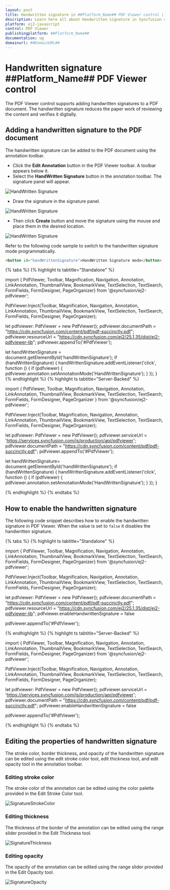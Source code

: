 ```yaml
---
layout: post
title: Handwritten signature in ##Platform_Name## PDF Viewer control | Syncfusion
description: Learn here all about Handwritten signature in Syncfusion ##Platform_Name## PDF Viewer control of Syncfusion Essential JS 2 and more.
platform: ej2-javascript
control: PDF Viewer
publishingplatform: ##Platform_Name##
documentation: ug
domainurl: ##DomainURL##
---
```


# Handwritten signature ##Platform_Name## PDF Viewer control

The PDF Viewer control supports adding handwritten signatures to a PDF document. The handwritten signature reduces the paper work of reviewing the content and verifies it digitally.

## Adding a handwritten signature to the PDF document

The handwritten signature can be added to the PDF document using the annotation toolbar.

* Click the **Edit Annotation** button in the PDF Viewer toolbar. A toolbar appears below it.
* Select the **HandWritten Signature** button in the annotation toolbar. The signature panel will appear.

![HandWritten Signature](../../pdfviewer/images/select_sign.png)

* Draw the signature in the signature panel.

![HandWritten Signature](../../pdfviewer/images/add_sign.png)

* Then click **Create** button and move the signature using the mouse and place them in the desired location.

![HandWritten Signature](../../pdfviewer/images/create_sign.png)

Refer to the following code sample to switch to the handwritten signature mode programmatically.

```html
<button id="handWrittenSignature">HandWritten Signature mode</button>
```
{% tabs %}
{% highlight ts tabtitle="Standalone" %}

import { PdfViewer, Toolbar, Magnification, Navigation, Annotation, LinkAnnotation, ThumbnailView, BookmarkView, TextSelection, TextSearch, FormFields, FormDesigner, PageOrganizer} from '@syncfusion/ej2-pdfviewer';

PdfViewer.Inject(Toolbar, Magnification, Navigation, Annotation, LinkAnnotation, ThumbnailView, BookmarkView, TextSelection, TextSearch, FormFields, FormDesigner, PageOrganizer);

let pdfviewer: PdfViewer = new PdfViewer();
pdfviewer.documentPath = "https://cdn.syncfusion.com/content/pdf/pdf-succinctly.pdf";
pdfviewer.resourceUrl = "https://cdn.syncfusion.com/ej2/25.1.35/dist/ej2-pdfviewer-lib";
pdfviewer.appendTo('#PdfViewer');

let handWrittenSignature = document.getElementById('handWrittenSignature');
if (handWrittenSignature) {
    handWrittenSignature.addEventListener('click', function () {
        if (pdfviewer) {
            pdfviewer.annotation.setAnnotationMode('HandWrittenSignature');
        }
    });
}
{% endhighlight %}
{% highlight ts tabtitle="Server-Backed" %}

import { PdfViewer, Toolbar, Magnification, Navigation, Annotation, LinkAnnotation, ThumbnailView, BookmarkView, TextSelection, TextSearch, FormFields, FormDesigner, PageOrganizer } from '@syncfusion/ej2-pdfviewer';

PdfViewer.Inject(Toolbar, Magnification, Navigation, Annotation, LinkAnnotation, ThumbnailView, BookmarkView, TextSelection, TextSearch, FormFields, FormDesigner, PageOrganizer);

let pdfviewer: PdfViewer = new PdfViewer();
pdfviewer.serviceUrl = 'https://services.syncfusion.com/js/production/api/pdfviewer';
pdfviewer.documentPath = "https://cdn.syncfusion.com/content/pdf/pdf-succinctly.pdf";
pdfviewer.appendTo('#PdfViewer');

let handWrittenSignature= document.getElementById('handWrittenSignature');
if (handWrittenSignature) {
    handWrittenSignature.addEventListener('click', function () {
        if (pdfviewer) {
            pdfviewer.annotation.setAnnotationMode('HandWrittenSignature');
        }
    });
}

{% endhighlight %}
{% endtabs %}


## How to enable the handwritten signature

The following code snippet describes how to enable the handwritten signature in PDF Viewer. When the value is set to `false` it disables the handwritten signature.

{% tabs %}
{% highlight ts tabtitle="Standalone" %}

import { PdfViewer, Toolbar, Magnification, Navigation, Annotation, LinkAnnotation, ThumbnailView, BookmarkView, TextSelection, TextSearch, FormFields, FormDesigner, PageOrganizer} from '@syncfusion/ej2-pdfviewer';

PdfViewer.Inject(Toolbar, Magnification, Navigation, Annotation, LinkAnnotation, ThumbnailView, BookmarkView, TextSelection, TextSearch, FormFields, FormDesigner, PageOrganizer);

let pdfviewer: PdfViewer = new PdfViewer();
pdfviewer.documentPath = "https://cdn.syncfusion.com/content/pdf/pdf-succinctly.pdf";
pdfviewer.resourceUrl = "https://cdn.syncfusion.com/ej2/25.1.35/dist/ej2-pdfviewer-lib";
pdfviewer.enableHandwrittenSignature  = false

pdfviewer.appendTo('#PdfViewer');

{% endhighlight %}
{% highlight ts tabtitle="Server-Backed" %}

import { PdfViewer, Toolbar, Magnification, Navigation, Annotation, LinkAnnotation, ThumbnailView, BookmarkView, TextSelection, TextSearch, FormFields, FormDesigner, PageOrganizer} from '@syncfusion/ej2-pdfviewer';

PdfViewer.Inject(Toolbar, Magnification, Navigation, Annotation, LinkAnnotation, ThumbnailView, BookmarkView, TextSelection, TextSearch, FormFields, FormDesigner, PageOrganizer);

let pdfviewer: PdfViewer = new PdfViewer();
pdfviewer.serviceUrl = 'https://services.syncfusion.com/js/production/api/pdfviewer';
pdfviewer.documentPath = "https://cdn.syncfusion.com/content/pdf/pdf-succinctly.pdf";
pdfviewer.enableHandwrittenSignature  = false

pdfviewer.appendTo('#PdfViewer');

{% endhighlight %}
{% endtabs %}

## Editing the properties of handwritten signature

The stroke color, border thickness, and opacity of the handwritten signature can be edited using the edit stroke color tool, edit thickness tool, and edit opacity tool in the annotation toolbar.

### Editing stroke color

The stroke color of the annotation can be edited using the color palette provided in the Edit Stroke Color tool.

![SignatureStrokeColor](../../pdfviewer/images/change_stroke.png)

### Editing thickness

The thickness of the border of the annotation can be edited using the range slider provided in the Edit Thickness tool.

![SignatureThickness](../../pdfviewer/images/change_thickness.png)

### Editing opacity

The opacity of the annotation can be edited using the range slider provided in the Edit Opacity tool.

![SignatureOpacity](../../pdfviewer/images/change_opacity.png)